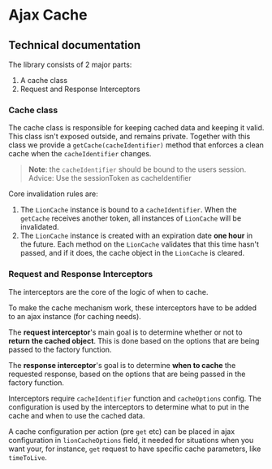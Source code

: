 # Ajax Cache

## Technical documentation

The library consists of 2 major parts:

1. A cache class
2. Request and Response Interceptors

### Cache class

The cache class is responsible for keeping cached data and keeping it valid.
This class isn't exposed outside, and remains private. Together with this class
we provide a `getCache(cacheIdentifier)` method that enforces a clean cache when
the `cacheIdentifier` changes.

> **Note**: the `cacheIdentifier` should be bound to the users session.  
> Advice: Use the sessionToken as cacheIdentifier

Core invalidation rules are:

1. The `LionCache` instance is bound to a `cacheIdentifier`. When the `getCache`
   receives another token, all instances of `LionCache` will be invalidated.
2. The `LionCache` instance is created with an expiration date **one hour** in
   the future. Each method on the `LionCache` validates that this time hasn't
   passed, and if it does, the cache object in the `LionCache` is cleared.

### Request and Response Interceptors

The interceptors are the core of the logic of when to cache.

To make the cache mechanism work, these interceptors have to be added to an ajax instance (for caching needs).

The **request interceptor**'s main goal is to determine whether or not to
**return the cached object**. This is done based on the options that are being
passed to the factory function.

The **response interceptor**'s goal is to determine **when to cache** the
requested response, based on the options that are being passed in the factory
function.

Interceptors require `cacheIdentifier` function and `cacheOptions` config.
The configuration is used by the interceptors to determine what to put in the cache and when to use the cached data.

A cache configuration per action (pre `get` etc) can be placed in ajax configuration in `lionCacheOptions` field, it needed for situations when you want your, for instance, `get` request to have specific cache parameters, like `timeToLive`.
